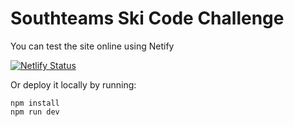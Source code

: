 # Southteams Ski Code Challenge

You can test the site online using Netify

[![Netlify Status](https://api.netlify.com/api/v1/badges/1a9c8de5-fc3d-4904-a5fd-15110abf6ef8/deploy-status)](https://app.netlify.com/sites/sad-lamarr-dde060/deploys)

Or deploy it locally by running:
```
npm install
npm run dev
```
